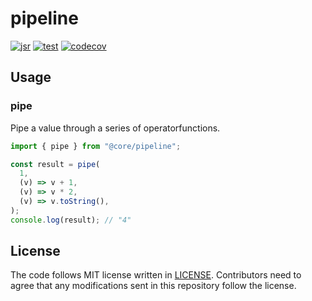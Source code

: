 # pipeline

[![jsr](https://jsr.io/badges/@core/pipeline)](https://jsr.io/@core/pipeline)
[![test](https://github.com/jsr-core/pipeline/workflows/Test/badge.svg)](https://github.com/jsr-core/pipeline/actions?query=workflow%3ATest)
[![codecov](https://codecov.io/github/jsr-core/pipeline/graph/badge.svg?token=pfbLRGU5AM)](https://codecov.io/github/jsr-core/pipeline)

## Usage

### pipe

Pipe a value through a series of operatorfunctions.

```ts
import { pipe } from "@core/pipeline";

const result = pipe(
  1,
  (v) => v + 1,
  (v) => v * 2,
  (v) => v.toString(),
);
console.log(result); // "4"
```

## License

The code follows MIT license written in [LICENSE](./LICENSE). Contributors need
to agree that any modifications sent in this repository follow the license.
